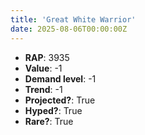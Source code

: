 ```yaml
---
title: 'Great White Warrior'
date: 2025-08-06T00:00:00Z
---
```

- **RAP**: 3935
- **Value**: -1
- **Demand level**: -1
- **Trend**: -1
- **Projected?**: True
- **Hyped?**: True
- **Rare?**: True

